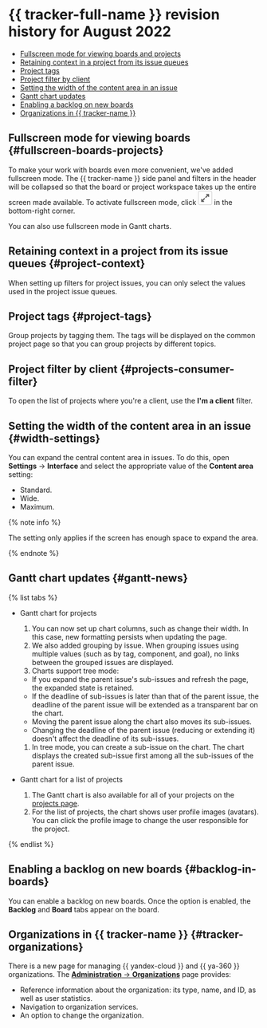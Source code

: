 # {{ tracker-full-name }} revision history for August 2022

* [Fullscreen mode for viewing boards and projects](#fullscreen-boards-projects)
* [Retaining context in a project from its issue queues](#project-context)
* [Project tags](#project-tags)
* [Project filter by client](#projects-consumer-filter)
* [Setting the width of the content area in an issue](#width-settings)
* [Gantt chart updates](#gantt-news)
* [Enabling a backlog on new boards](#backlog-in-boards)
* [Organizations in {{ tracker-name }}](#tracker-organizations)

## Fullscreen mode for viewing boards {#fullscreen-boards-projects}

To make your work with boards even more convenient, we've added fullscreen mode. The {{ tracker-name }} side panel and filters in the header will be collapsed so that the board or project workspace takes up the entire screen made available. To activate fullscreen mode, click ![](../../_assets/tracker/fullscreen-agile.png) in the bottom-right corner.

You can also use fullscreen mode in Gantt charts.

## Retaining context in a project from its issue queues {#project-context}

When setting up filters for project issues, you can only select the values used in the project issue queues.

## Project tags {#project-tags}

Group projects by tagging them. The tags will be displayed on the common project page so that you can group projects by different topics.

## Project filter by client {#projects-consumer-filter}

To open the list of projects where you're a client, use the **I'm a client** filter.

## Setting the width of the content area in an issue {#width-settings}

You can expand the central content area in issues. To do this, open **Settings** → **Interface** and select the appropriate value of the **Content area** setting:
* Standard.
* Wide.
* Maximum.

{% note info %}

The setting only applies if the screen has enough space to expand the area.

{% endnote %}

## Gantt chart updates {#gantt-news}

{% list tabs %}

- Gantt chart for projects

  1. You can now set up chart columns, such as change their width. In this case, new formatting persists when updating the page.
  1. We also added grouping by issue. When grouping issues using multiple values (such as by tag, component, and goal), no links between the grouped issues are displayed.
  1. Charts support tree mode:
    * If you expand the parent issue's sub-issues and refresh the page, the expanded state is retained.
    * If the deadline of sub-issues is later than that of the parent issue, the deadline of the parent issue will be extended as a transparent bar on the chart.
    * Moving the parent issue along the chart also moves its sub-issues.
    * Changing the deadline of the parent issue (reducing or extending it) doesn't affect the deadline of its sub-issues.
  1. In tree mode, you can create a sub-issue on the chart. The chart displays the created sub-issue first among all the sub-issues of the parent issue.

- Gantt chart for a list of projects

  1. The Gantt chart is also available for all of your projects on the [projects page](https://tracker.yandex.ru/pages/projects).
  1. For the list of projects, the chart shows user profile images (avatars). You can click the profile image to change the user responsible for the project.

{% endlist %}


## Enabling a backlog on new boards {#backlog-in-boards}

You can enable a backlog on new boards. Once the option is enabled, the **Backlog** and **Board** tabs appear on the board.

## Organizations in {{ tracker-name }} {#tracker-organizations}

There is a new page for managing {{ yandex-cloud }} and {{ ya-360 }} organizations. The [**Administration** → **Organizations**](https://tracker.yandex.ru/admin/orgs) page provides:
* Reference information about the organization: its type, name, and ID, as well as user statistics.
* Navigation to organization services.
* An option to change the organization.